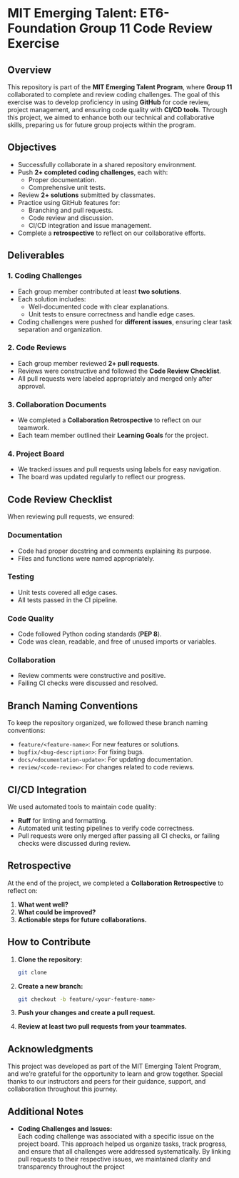 # MIT Emerging Talent: ET6-Foundation Group 11 Code Review Exercise

## Overview

This repository is part of the **MIT Emerging Talent Program**, where
**Group 11** collaborated to complete and review coding challenges. The goal of
this exercise was to develop proficiency in using **GitHub** for code review,
project management, and ensuring code quality with **CI/CD tools**. Through this
project, we aimed to enhance both our technical and collaborative skills,
preparing us for future group projects within the program.

## Objectives

- Successfully collaborate in a shared repository environment.
- Push **2+ completed coding challenges**, each with:
  - Proper documentation.
  - Comprehensive unit tests.
- Review **2+ solutions** submitted by classmates.
- Practice using GitHub features for:
  - Branching and pull requests.
  - Code review and discussion.
  - CI/CD integration and issue management.
- Complete a **retrospective** to reflect on our collaborative efforts.

## Deliverables

### 1. Coding Challenges

- Each group member contributed at least **two solutions**.
- Each solution includes:
  - Well-documented code with clear explanations.
  - Unit tests to ensure correctness and handle edge cases.
- Coding challenges were pushed for **different issues**, ensuring clear task
separation and organization.

### 2. Code Reviews

- Each group member reviewed **2+ pull requests**.
- Reviews were constructive and followed the **Code Review Checklist**.
- All pull requests were labeled appropriately and merged only after approval.

### 3. Collaboration Documents

- We completed a **Collaboration Retrospective** to reflect on our teamwork.
- Each team member outlined their **Learning Goals** for the project.

### 4. Project Board

- We tracked issues and pull requests using labels for easy navigation.
- The board was updated regularly to reflect our progress.

## Code Review Checklist

When reviewing pull requests, we ensured:

### Documentation

- Code had proper docstring and comments explaining its purpose.
- Files and functions were named appropriately.

### Testing

- Unit tests covered all edge cases.
- All tests passed in the CI pipeline.

### Code Quality

- Code followed Python coding standards (**PEP 8**).
- Code was clean, readable, and free of unused imports or variables.

### Collaboration

- Review comments were constructive and positive.
- Failing CI checks were discussed and resolved.

## Branch Naming Conventions

To keep the repository organized, we followed these branch naming conventions:

- `feature/<feature-name>`: For new features or solutions.
- `bugfix/<bug-description>`: For fixing bugs.
- `docs/<documentation-update>`: For updating documentation.
- `review/<code-review>`: For changes related to code reviews.

## CI/CD Integration

We used automated tools to maintain code quality:

- **Ruff** for linting and formatting.
- Automated unit testing pipelines to verify code correctness.
- Pull requests were only merged after passing all CI checks, or failing checks
were discussed during review.

## Retrospective

At the end of the project, we completed a **Collaboration Retrospective**
to reflect on:

1. **What went well?**
2. **What could be improved?**
3. **Actionable steps for future collaborations.**

## How to Contribute

1. **Clone the repository:**

   ```bash
   git clone

2. **Create a new branch:**

   ```bash
   git checkout -b feature/<your-feature-name>
   ```

3. **Push your changes and create a pull request.**

4. **Review at least two pull requests from your teammates.**

## Acknowledgments

This project was developed as part of the MIT Emerging Talent Program, and we’re
grateful for the opportunity to learn and grow together. Special thanks to our
instructors and peers for their guidance, support, and collaboration throughout
this journey.

## Additional Notes

- **Coding Challenges and Issues:**  
  Each coding challenge was associated with a specific issue on the project
  board. This approach helped us organize tasks, track progress, and ensure that
  all challenges were addressed systematically. By linking pull requests to
  their respective issues, we maintained clarity and transparency throughout the
  project
